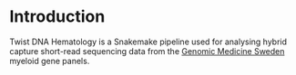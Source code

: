 # Introduction

Twist DNA Hematology is a Snakemake pipeline used for analysing hybrid capture short-read sequencing data from the [Genomic Medicine Sweden](https://genomicmedicine.se/en/) myeloid gene panels.
